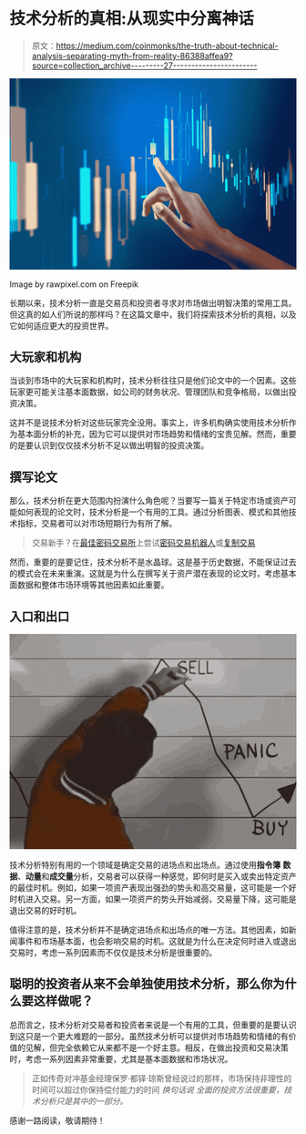 # 技术分析的真相:从现实中分离神话

> 原文：<https://medium.com/coinmonks/the-truth-about-technical-analysis-separating-myth-from-reality-86388affea9?source=collection_archive---------27----------------------->

![](img/d4320a638b66c9b0081d9931f080760b.png)

Image by rawpixel.com on Freepik

长期以来，技术分析一直是交易员和投资者寻求对市场做出明智决策的常用工具。但这真的如人们所说的那样吗？在这篇文章中，我们将探索技术分析的真相，以及它如何适应更大的投资世界。

## 大玩家和机构

当谈到市场中的大玩家和机构时，技术分析往往只是他们论文中的一个因素。这些玩家更可能关注基本面数据，如公司的财务状况、管理团队和竞争格局，以做出投资决策。

这并不是说技术分析对这些玩家完全没用。事实上，许多机构确实使用技术分析作为基本面分析的补充，因为它可以提供对市场趋势和情绪的宝贵见解。然而，重要的是要认识到仅仅技术分析不足以做出明智的投资决策。

## 撰写论文

那么，技术分析在更大范围内扮演什么角色呢？当要写一篇关于特定市场或资产可能如何表现的论文时，技术分析是一个有用的工具。通过分析图表、模式和其他技术指标，交易者可以对市场短期行为有所了解。

> 交易新手？在[最佳密码交易所](/coinmonks/crypto-exchange-dd2f9d6f3769)上尝试[密码交易机器人](/coinmonks/crypto-trading-bot-c2ffce8acb2a)或[复制交易](/coinmonks/top-10-crypto-copy-trading-platforms-for-beginners-d0c37c7d698c)

然而，重要的是要记住，技术分析不是水晶球。这是基于历史数据，不能保证过去的模式会在未来重演。这就是为什么在撰写关于资产潜在表现的论文时，考虑基本面数据和整体市场环境等其他因素如此重要。

## 入口和出口

![](img/961dbc641527c64a2b83594faf58bb81.png)

技术分析特别有用的一个领域是确定交易的进场点和出场点。通过使用**指令簿** **数据**、**动量**和**成交量**分析，交易者可以获得一种感觉，即何时是买入或卖出特定资产的最佳时机。例如，如果一项资产表现出强劲的势头和高交易量，这可能是一个好时机进入交易。另一方面，如果一项资产的势头开始减弱，交易量下降，这可能是退出交易的好时机。

值得注意的是，技术分析并不是确定进场点和出场点的唯一方法。其他因素，如新闻事件和市场基本面，也会影响交易的时机。这就是为什么在决定何时进入或退出交易时，考虑一系列因素而不仅仅是技术分析是很重要的。

## 聪明的投资者从来不会单独使用技术分析，那么你为什么要这样做呢？

总而言之，技术分析对交易者和投资者来说是一个有用的工具，但重要的是要认识到这只是一个更大难题的一部分。虽然技术分析可以提供对市场趋势和情绪的有价值的见解，但完全依赖它从来都不是一个好主意。相反，在做出投资和交易决策时，考虑一系列因素非常重要，尤其是基本面数据和市场状况。

> 正如传奇对冲基金经理保罗·都铎·琼斯曾经说过的那样，市场保持非理性的时间可以超过你保持偿付能力的时间 *换句话说* *全面的投资方法很重要，技术分析只是其中的一部分。*

感谢一路阅读，敬请期待！